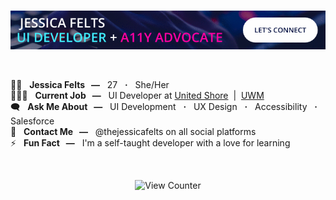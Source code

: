 <div align="center">

<br />

[![Welcome to the official GitHub profile of @thejessicafelts](https://raw.githubusercontent.com/thejessicafelts/thejessicafelts/master/thejessicafelts-github-banner.gif)](https://www.linkedin.com/in/thejessicafelts)

<br />

</div> 

👩🏻 &nbsp; <strong>Jessica Felts &nbsp; &mdash;</strong> &nbsp; 27 &nbsp; <strong>&centerdot;</strong> &nbsp; She/Her<br />
👩🏻‍💻 &nbsp; <strong>Current Job &nbsp; &mdash;</strong> &nbsp; UI Developer at [United Shore](http://www.unitedshore.com) &nbsp;&vert;&nbsp; [UWM](http://www.uwm.com)<br />
🗨️ &nbsp; <strong>Ask Me About &nbsp; &mdash;</strong> &nbsp; UI Development &nbsp; <strong>&centerdot;</strong> &nbsp; UX Design &nbsp; <strong>&centerdot;</strong> &nbsp; Accessibility &nbsp; <strong>&centerdot;</strong> &nbsp; Salesforce<br />
💌 &nbsp; <strong>Contact Me &nbsp; &mdash;</strong> &nbsp; @thejessicafelts on all social platforms<br />
⚡ &nbsp; <strong>Fun Fact &nbsp; &mdash;</strong> &nbsp; I'm a self-taught developer with a love for learning

<div align="center">

<br />

![View Counter](http://hits.dwyl.com/thejessicafelts/thejessicafelts/thejessicafelts.svg)

</div>
